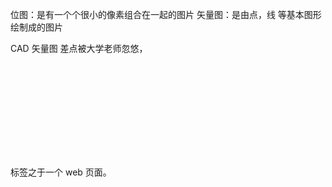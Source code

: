 位图：是有一个个很小的像素组合在一起的图片
矢量图：是由点，线 等基本图形 绘制成的图片

CAD 矢量图
差点被大学老师忽悠，

<svg> 包裹并定义整个矢量图,
<svg> 标签之于矢量图就如同 ,
<html> 标签之于一个 web 页面。
